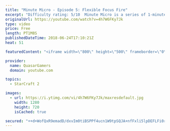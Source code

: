 ```yaml
---
title: "Minute Micro - Episode 5: Flexible Focus Fire"
excerpt: "Difficulty rating: 5/10  Minute Micro is a series of 1-minute videos explaining how to perform common micro techniques. This episode is on flexible focus fire.  twitch.tv/Quasarprintf"
originalUrl: https://youtube.com/watch?v=4h7W6FKy7Jk
type: video
price: Free
length: PT1M8S
publishedDateTime: 2018-06-24T17:10:21Z
heat: 51

featuredContent: "<iframe width=\"800\" height=\"500\" frameborder=\"0\" src=\"https://www.youtube.com/embed/4h7W6FKy7Jk\" allow=\"accelerometer; autoplay; encrypted-media; gyroscope; picture-in-picture\" allowfullscreen></iframe>"

provider:
  name: QuasarGamers
  domain: youtube.com

topics:
  - StarCraft 2

images:
  - url: https://i.ytimg.com/vi/4h7W6FKy7Jk/maxresdefault.jpg
    width: 1280
    height: 720
    isCached: true

secured: "++d+WofQxR9emadD/dxvIm0tiBSPPf4ucn1W9tpSQJA+nfFxli5lpDEFLFi0rUOM7mWzHlMLTQoG+BsZUCYTakJ6sJ1HLXEToGH6OXzHe0O7zjZRrpsEFnSUC0k4O24asuTmaVn6oakfrB4kbG8lmPF1l2Zav8Q/55voCuoqQr6pBGHL3LvKQgk5eOuHKPxIq9bgK6rX3qKrm2FJSbVw+Bxj/rP8pZo1sNUvcDrax8RHOGwWAa+W6KYTIhT/xHFm6BD4YoIj5Q8FPcDr10JcQHrF0NdsCpYj0p9Iainn6ih3xLg7ICV9fxkE4s+3ok4b4gYj+KdsSW6HpQt+ErcovEIdQMKaGd8nX1x/WJ09yOW048xmdHz0+puq8KjkS5fV5jheCGLm1V2KjeKQjDwFz6i1qx667hEcMRpCnaiiZLM=;9iY4zoJ0NvQfuQNB5cNC3w=="
---
```


